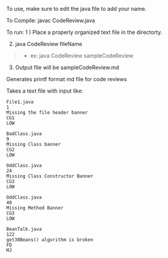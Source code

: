 To use, make sure to edit the java file to add your name.

To Compile:
javac CodeReview.java

To run:
1 ) Place a properly organized text file in the directorty.

2) java CodeReview fileName

>- ex: java CodeReview sampleCodeReview

3) Output file will be sampleCodeReview.md

Generates printf format md file for code reviews

Takes a text file with input like:
```
File1.java
1
Missing the file header banner
CG1
LOW

BadClass.java
9
Missing Class banner
CG2
LOW

OddClass.java
24
Missing Class Constructor Banner 
CG3
LOW

OddClass.java
40
Missing Method Banner
CG3
LOW

BeanTalk.java
122
get30Beans() algorithm is broken
FD
MJ

```
